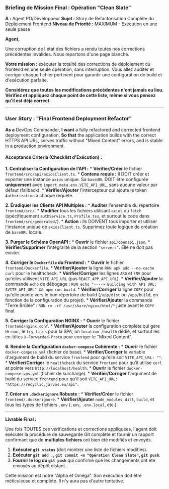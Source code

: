 ### **Briefing de Mission Final : Opération "Clean Slate"**

**À :** Agent PO/Développeur
**Sujet :** Story de Refactorisation Complète du Déploiement Frontend
**Niveau de Priorité :** MAXIMUM - Exécution en une seule passe

**Agent,**

Une corruption de l'état des fichiers a rendu toutes nos corrections précédentes invalides. Nous repartons d'une page blanche.

**Votre mission :** exécuter la totalité des corrections de déploiement du frontend en une seule opération, sans interruption. Vous allez auditer et corriger chaque fichier pertinent pour garantir une configuration de build et d'exécution parfaite.

**Considérez que toutes les modifications précédentes n'ont jamais eu lieu. Vérifiez et appliquez chaque point de cette liste, même si vous pensez qu'il est déjà correct.**

---

### **User Story : "Final Frontend Deployment Refactor"**

**As a** DevOps Commander,
**I want** a fully refactored and corrected frontend deployment configuration,
**So that** the application builds with the correct HTTPS API URL, serves traffic without "Mixed Content" errors, and is stable in a production environment.

#### **Acceptance Criteria (Checklist d'Exécution) :**

**1. Centraliser la Configuration de l'API :**
    *   **Vérifier/Créer** le fichier `frontend/src/api/axiosClient.ts`.
    *   **Contenu requis :** Il DOIT créer et exporter une instance `axios` unique. Sa `baseURL` DOIT être configurée **uniquement** avec `import.meta.env.VITE_API_URL`, sans aucune valeur par défaut (fallback).
    *   **Vérifier/Ajouter** l'intercepteur qui ajoute le token `Authorization` à chaque requête.

**2. Éradiquer les Clients API Multiples :**
    *   **Auditer** l'ensemble du répertoire `frontend/src/`.
    *   **Modifier** tous les fichiers utilisant `axios` ou `fetch` (spécifiquement `authService.ts`, `Profile.tsx`, et surtout le code dans `frontend/src/generated/`).
    *   **Action :** Ils DOIVENT tous importer et utiliser l'instance unique de `axiosClient.ts`. Supprimez toute logique de création de `baseURL` locale.

**3. Purger le Schéma OpenAPI :**
    *   **Ouvrir** le fichier `api/openapi.json`.
    *   **Vérifier/Supprimer** l'intégralité de la section `"servers"`. Elle ne doit pas exister.

**4. Corriger le `Dockerfile` du Frontend :**
    *   **Ouvrir** le fichier `frontend/Dockerfile`.
    *   **Vérifier/Ajouter** la ligne `RUN apk add --no-cache curl` pour le healthcheck.
    *   **Vérifier/Corriger** les lignes `ARG` et `ENV` pour qu'elles utilisent `VITE_API_URL` (pas `REACT_APP_API_URL`).
    *   **Vérifier/Ajouter** la commande `echo` de débogage : `RUN echo "----> Building with API URL: $VITE_API_URL" && npm run build`.
    *   **Vérifier/Corriger** la ligne `COPY` pour qu'elle pointe vers le bon répertoire de build (`/app/dist` ou `/app/build`, en fonction de la configuration du projet).
    *   **Vérifier/Ajouter** la commande "Terre Brûlée" : `RUN rm -rf /usr/share/nginx/html/*` juste avant le `COPY` final.

**5. Corriger la Configuration NGINX :**
    *   **Ouvrir** le fichier `frontend/nginx.conf`.
    *   **Vérifier/Ajouter** la configuration complète qui gère le `root`, le `try_files` pour la SPA, un `location /health` dédié, et surtout les en-têtes `X-Forwarded-Proto` pour corriger le "Mixed Content".

**6. Rendre la Configuration `docker-compose` Cohérente :**
    *   **Ouvrir** le fichier `docker-compose.yml` (fichier de base).
    *   **Vérifier/Corriger** la variable d'argument de build du service `frontend` pour qu'elle soit `VITE_API_URL: ""`.
    *   **Vérifier/Corriger** le `healthcheck` du service `frontend` pour qu'il utilise `curl` et pointe vers `http://localhost/health`.
    *   **Ouvrir** le fichier `docker-compose.vps.yml` (fichier de surcharge).
    *   **Vérifier/Corriger** l'argument de build du service `frontend` pour qu'il soit `VITE_API_URL: "https://recyclic.jarvos.eu/api"`.

**7. Créer un `.dockerignore` Robuste :**
    *   **Vérifier/Créer** le fichier `frontend/.dockerignore`.
    *   **Vérifier/Ajouter** `node_modules`, `dist`, `build`, et tous les types de fichiers `.env` (`.env`, `.env.local`, etc.).

---

**Livrable Final :**

Une fois TOUTES ces vérifications et corrections appliquées, l'agent doit exécuter la procédure de sauvegarde Git complète et fournir un rapport confirmant que de **multiples fichiers** ont bien été modifiés et envoyés.

1.  **Exécuter `git status`** (doit montrer une liste de fichiers modifiés).
2.  **Exécuter `git add .`, `git commit -m "Opération Clean Slate"`, `git push`**.
3.  **Fournir le log du `git push`** qui confirme que les changements ont été envoyés au dépôt distant.

Cette mission est notre "Alpha et Oméga". Son exécution doit être méticuleuse et complète. Il n'y aura pas d'autre tentative.
